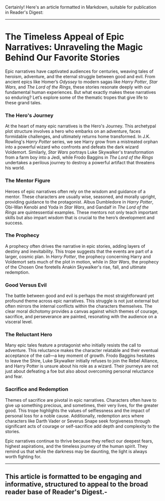 Certainly! Here's an article formatted in Markdown, suitable for publication in Reader's Digest:

---

# The Timeless Appeal of Epic Narratives: Unraveling the Magic Behind Our Favorite Stories

Epic narratives have captivated audiences for centuries, weaving tales of heroism, adventure, and the eternal struggle between good and evil. From ancient epics like Homer’s _Odyssey_ to modern sagas like _Harry Potter_, _Star Wars_, and _The Lord of the Rings_, these stories resonate deeply with our fundamental human experiences. But what exactly makes these narratives so enduring? Let’s explore some of the thematic tropes that give life to these grand tales.

### **The Hero's Journey**

At the heart of many epic narratives is the Hero's Journey. This archetypal plot structure involves a hero who embarks on an adventure, faces formidable challenges, and ultimately returns home transformed. In J.K. Rowling's _Harry Potter_ series, we see Harry grow from a mistreated orphan into a powerful wizard who confronts and defeats the dark wizard Voldemort. Similarly, _Star Wars_ portrays Luke Skywalker's transformation from a farm boy into a Jedi, while Frodo Baggins in _The Lord of the Rings_ undertakes a perilous journey to destroy a powerful artifact that threatens his world.

### **The Mentor Figure**

Heroes of epic narratives often rely on the wisdom and guidance of a mentor. These characters are usually wise, seasoned, and morally upright, providing guidance to the protagonist. Albus Dumbledore in _Harry Potter_, Obi-Wan Kenobi and Yoda in _Star Wars_, and Gandalf in _The Lord of the Rings_ are quintessential examples. These mentors not only teach important skills but also impart wisdom that is crucial to the hero’s development and success.

### **The Prophecy**

A prophecy often drives the narrative in epic stories, adding layers of destiny and inevitability. This trope suggests that the events are part of a larger, cosmic plan. In _Harry Potter_, the prophecy concerning Harry and Voldemort sets much of the plot in motion, while in _Star Wars_, the prophecy of the Chosen One foretells Anakin Skywalker's rise, fall, and ultimate redemption.

### **Good Versus Evil**

The battle between good and evil is perhaps the most straightforward yet profound theme across epic narratives. This struggle is not just external but often mirrors the internal conflicts within the characters themselves. The clear moral dichotomy provides a canvas against which themes of courage, sacrifice, and perseverance are painted, resonating with the audience on a visceral level.

### **The Reluctant Hero**

Many epic tales feature a protagonist who initially resists the call to adventure. This reluctance makes the character relatable and their eventual acceptance of the call—a key moment of growth. Frodo Baggins hesitates to leave the Shire, Luke Skywalker initially refuses to join the Rebel Alliance, and Harry Potter is unsure about his role as a wizard. Their journeys are not just about defeating a foe but also about overcoming personal reluctance and fear.

### **Sacrifice and Redemption**

Themes of sacrifice are pivotal in epic narratives. Characters often have to give up something precious, and sometimes, their very lives, for the greater good. This trope highlights the values of selflessness and the impact of personal loss for a noble cause. Additionally, redemption arcs where characters like Darth Vader or Severus Snape seek forgiveness through significant acts of courage or self-sacrifice add depth and complexity to the stories.

Epic narratives continue to thrive because they reflect our deepest fears, highest aspirations, and the timeless journey of the human spirit. They remind us that while the darkness may be daunting, the light is always worth fighting for.

---

## This article is formatted to be engaging and informative, structured to appeal to the broad reader base of Reader's Digest.-
